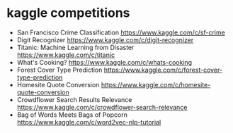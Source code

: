 # kaggle competitions
- San Francisco Crime Classification
  https://www.kaggle.com/c/sf-crime
- Digit Recognizer
  https://www.kaggle.com/c/digit-recognizer
- Titanic: Machine Learning from Disaster
  https://www.kaggle.com/c/titanic
- What's Cooking?
  https://www.kaggle.com/c/whats-cooking
- Forest Cover Type Prediction
  https://www.kaggle.com/c/forest-cover-type-prediction
- Homesite Quote Conversion
  https://www.kaggle.com/c/homesite-quote-conversion
- Crowdflower Search Results Relevance
  https://www.kaggle.com/c/crowdflower-search-relevance
- Bag of Words Meets Bags of Popcorn
  https://www.kaggle.com/c/word2vec-nlp-tutorial